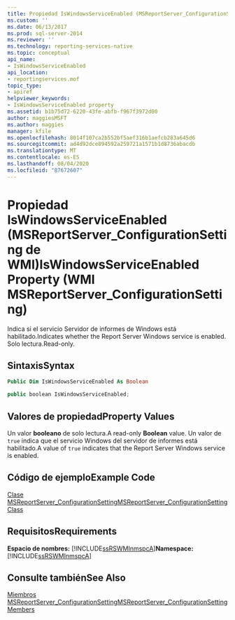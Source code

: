 ```yaml
---
title: Propiedad IsWindowsServiceEnabled (MSReportServer_ConfigurationSetting de WMI) | Microsoft Docs
ms.custom: ''
ms.date: 06/13/2017
ms.prod: sql-server-2014
ms.reviewer: ''
ms.technology: reporting-services-native
ms.topic: conceptual
api_name:
- IsWindowsServiceEnabled
api_location:
- reportingservices.mof
topic_type:
- apiref
helpviewer_keywords:
- IsWindowsServiceEnabled property
ms.assetid: b1b75d72-6220-43fe-abfb-f967f3972d00
author: maggiesMSFT
ms.author: maggies
manager: kfile
ms.openlocfilehash: 8014f107ca2b552bf5aef316b1aefcb283a645d6
ms.sourcegitcommit: ad4d92dce894592a259721a1571b1d8736abacdb
ms.translationtype: MT
ms.contentlocale: es-ES
ms.lasthandoff: 08/04/2020
ms.locfileid: "87672607"
---
```

# <a name="iswindowsserviceenabled-property-wmi-msreportserver_configurationsetting"></a><span data-ttu-id="8e461-102">Propiedad IsWindowsServiceEnabled (MSReportServer_ConfigurationSetting de WMI)</span><span class="sxs-lookup"><span data-stu-id="8e461-102">IsWindowsServiceEnabled Property (WMI MSReportServer_ConfigurationSetting)</span></span>
  <span data-ttu-id="8e461-103">Indica si el servicio Servidor de informes de Windows está habilitado.</span><span class="sxs-lookup"><span data-stu-id="8e461-103">Indicates whether the Report Server Windows service is enabled.</span></span> <span data-ttu-id="8e461-104">Solo lectura.</span><span class="sxs-lookup"><span data-stu-id="8e461-104">Read-only.</span></span>  
  
## <a name="syntax"></a><span data-ttu-id="8e461-105">Sintaxis</span><span class="sxs-lookup"><span data-stu-id="8e461-105">Syntax</span></span>  
  
```vb  
Public Dim IsWindowsServiceEnabled As Boolean  
```  
  
```csharp  
public boolean IsWindowsServiceEnabled;  
```  
  
## <a name="property-values"></a><span data-ttu-id="8e461-106">Valores de propiedad</span><span class="sxs-lookup"><span data-stu-id="8e461-106">Property Values</span></span>  
 <span data-ttu-id="8e461-107">Un valor **booleano** de solo lectura.</span><span class="sxs-lookup"><span data-stu-id="8e461-107">A read-only **Boolean** value.</span></span> <span data-ttu-id="8e461-108">Un valor de `true` indica que el servicio Windows del servidor de informes está habilitado.</span><span class="sxs-lookup"><span data-stu-id="8e461-108">A value of `true` indicates that the Report Server Windows service is enabled.</span></span>  
  
## <a name="example-code"></a><span data-ttu-id="8e461-109">Código de ejemplo</span><span class="sxs-lookup"><span data-stu-id="8e461-109">Example Code</span></span>  
 [<span data-ttu-id="8e461-110">Clase MSReportServer_ConfigurationSetting</span><span class="sxs-lookup"><span data-stu-id="8e461-110">MSReportServer_ConfigurationSetting Class</span></span>](msreportserver-configurationsetting-class.md)  
  
## <a name="requirements"></a><span data-ttu-id="8e461-111">Requisitos</span><span class="sxs-lookup"><span data-stu-id="8e461-111">Requirements</span></span>  
 <span data-ttu-id="8e461-112">**Espacio de nombres:** [!INCLUDE[ssRSWMInmspcA](../../includes/ssrswminmspca-md.md)]</span><span class="sxs-lookup"><span data-stu-id="8e461-112">**Namespace:** [!INCLUDE[ssRSWMInmspcA](../../includes/ssrswminmspca-md.md)]</span></span>  
  
## <a name="see-also"></a><span data-ttu-id="8e461-113">Consulte también</span><span class="sxs-lookup"><span data-stu-id="8e461-113">See Also</span></span>  
 [<span data-ttu-id="8e461-114">Miembros MSReportServer_ConfigurationSetting</span><span class="sxs-lookup"><span data-stu-id="8e461-114">MSReportServer_ConfigurationSetting Members</span></span>](msreportserver-configurationsetting-members.md)  
  
  
